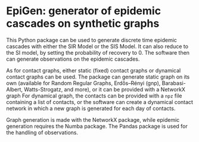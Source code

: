 # EpiGen: generator of epidemic cascades on synthetic graphs

This Python package can be used to generate discrete time epidemic cascades with either the SIR Model or the SIS Model.
It can also reduce to the SI model, by setting the probability of recovery to 0.
The software then can generate observations on the epidemic cascades.

As for contact graphs, either static (fixed) contact graphs or dynamical contact graphs can be used.  The package can generate static graph on its own (available for Random Regular Graphs, Erdős–Rényi (gnp), Barabasi-Albert, Watts-Strogatz, and more), or it can be provided with a NetworkX graph
For dynamical graph, the contacts can be provided with a `npz` file containing a list of contacts, or the software can create a dynamical contact network in which a new graph is generated for each day of contacts.

Graph generation is made with the NetworkX package, while epidemic generation requires the Numba package. The Pandas package is used for the handling of observations.